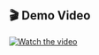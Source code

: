## 🎬 Demo Video



[![Watch the video](https://img.youtube.com/vi/bf1H7X8f4L0/0.jpg)](https://youtu.be/bf1H7X8f4L0)
